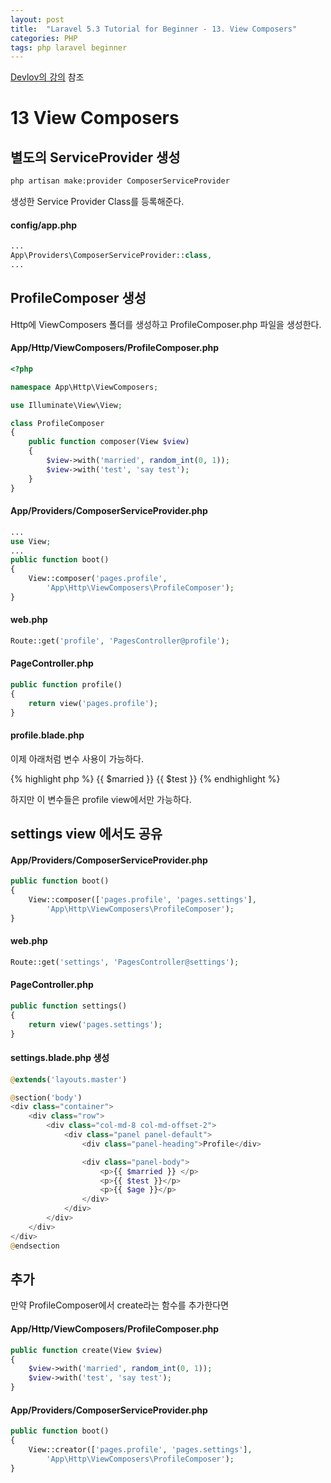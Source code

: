 ```yaml
---
layout: post
title:  "Laravel 5.3 Tutorial for Beginner - 13. View Composers"
categories: PHP
tags: php laravel beginner
---
```

[Devlov의 강의](https://www.youtube.com/watch?v=RvtARi5BlF0&index=13&list=PL3ZhWMazGi9IYymniZgqwnYuPFDvaEHJb) 참조

# 13 View Composers

## 별도의 ServiceProvider 생성
```bash
php artisan make:provider ComposerServiceProvider
```

생성한 Service Provider Class를 등록해준다.

#### config/app.php
```php
...
App\Providers\ComposerServiceProvider::class,
...
```

## ProfileComposer 생성
Http에 ViewComposers 폴더를 생성하고 ProfileComposer.php 파일을 생성한다.

#### App/Http/ViewComposers/ProfileComposer.php
```php
<?php

namespace App\Http\ViewComposers;

use Illuminate\View\View;

class ProfileComposer
{
    public function composer(View $view)
    {
        $view->with('married', random_int(0, 1));
        $view->with('test', 'say test');
    }
}
```

#### App/Providers/ComposerServiceProvider.php
```php
...
use View;
...
public function boot()
{
    View::composer('pages.profile',
        'App\Http\ViewComposers\ProfileComposer');
}
```

#### web.php
```php
Route::get('profile', 'PagesController@profile');
```

#### PageController.php
```php
public function profile()
{
    return view('pages.profile');
}
```

#### profile.blade.php
이제 아래처럼 변수 사용이 가능하다.

{% highlight php %}
{{ $married }}
{{ $test }}
{% endhighlight %}

하지만 이 변수들은 profile view에서만 가능하다.

## settings view 에서도 공유

#### App/Providers/ComposerServiceProvider.php
```php
public function boot()
{
    View::composer(['pages.profile', 'pages.settings'],
        'App\Http\ViewComposers\ProfileComposer');
}
```

#### web.php
```php
Route::get('settings', 'PagesController@settings');
```

#### PageController.php
```php
public function settings()
{
    return view('pages.settings');
}
```

#### settings.blade.php 생성
```php
@extends('layouts.master')

@section('body')
<div class="container">
    <div class="row">
        <div class="col-md-8 col-md-offset-2">
            <div class="panel panel-default">
                <div class="panel-heading">Profile</div>

                <div class="panel-body">
                    <p>{{ $married }} </p>
                    <p>{{ $test }}</p>
                    <p>{{ $age }}</p>
                </div>
            </div>
        </div>
    </div>
</div>
@endsection
```

## 추가
만약 ProfileComposer에서 create라는 함수를 추가한다면

#### App/Http/ViewComposers/ProfileComposer.php
```php
public function create(View $view)
{
    $view->with('married', random_int(0, 1));
    $view->with('test', 'say test');
}
```

#### App/Providers/ComposerServiceProvider.php
```php
public function boot()
{
    View::creator(['pages.profile', 'pages.settings'],
        'App\Http\ViewComposers\ProfileComposer');
}
```
